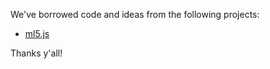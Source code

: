 We've borrowed code and ideas from the following projects:

- [ml5.js](https://ml5js.org)

Thanks y'all!
